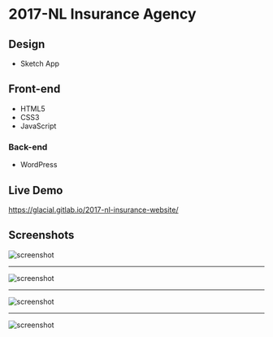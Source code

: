 # 2017-NL Insurance Agency

## Design

* Sketch App


## Front-end 

* HTML5
* CSS3
* JavaScript


### Back-end

* WordPress


## Live Demo

https://glacial.gitlab.io/2017-nl-insurance-website/



## Screenshots

![screenshot](design/desktop/01-Home.png)


---


![screenshot](design/desktop/02-Forms.png)


---


![screenshot](design/desktop/08-Contact.png)


---


![screenshot](design/mobile/01-Home-Mobile.png)